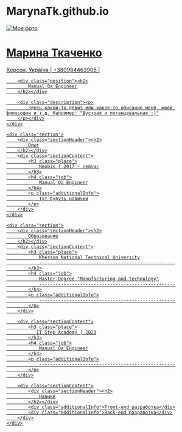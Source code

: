 # MarynaTk.github.io
<!DOCTYPE html>
<html lang="en">
<head>
    <meta charset="UTF-8">
    <title>Моє резюме</title>
</head>
<body>
  <a href=https://developer.chrome.com

<div class="wrapper">
    <div class="mainContacts">
        <img src="https://scontent.fala5-1.fna.fbcdn.net/v/t1.0-1/p480x480/13645127_1104649662933633_1323976997762920631_n.jpg?_nc_cat=110&_nc_ht=scontent.fala5-1.fna&oh=2c90e16b9789527dfa608fe55e8610e5&oe=5CB244A7"
             alt="Мое фото" class="photo">
        <h1 class="fullName">Марина Ткаченко</h1>
        <div class="address"><p>
            Херсон, Україна | +380984463905 | 
        </p></div>

        <div class="position"><h2>
            Manual Qa Engineer
        </h2></div>

        <div class="description"><p>
            Здесь какой-то девиз или какое-то описание меня, моей философии и т.д. Например: "Шустрая и потанцевальная :)"
        </p></div>
    </div>

    <div class="section">
        <div class="sectionHeader"><h2>
            Опыт
        </h2></div>
        <div class="sectionContent">
            <h3 class="place">
                Neobis | 2017 - сейчас
            </h3>
            <h4 class="job">
                Manual Qa Engineer
            </h4>
            <p class="additionalInfo">
                Тут будуть навички
            </p>
        </div>
    </div>

    <div class="section">
        <div class="sectionHeader"><h2>
            Образование
        </h2></div>
        <div class="sectionContent">
            <h3 class="place">
                Kherson National Technical University
                --------------------------------------------------
            </h3>
            <h4 class="job">
                Master Degree "Manufacturing and technology"
                --------------------------------------------------
            </h4>
            <p class="additionalInfo">
                --------------------------------------------------
            </p>
        </div>

        <div class="sectionContent">
            <h3 class="place">
               IT Step Academy | 2023
            </h3>
            <h4 class="job">
                Manual Qa Engineer
            </h4>
            <p class="additionalInfo">
                --------------------------------------------------
            </p>
        </div>

        <div class="sectionContent">
            <div class="sectionHeader"><h2>
                Навыки
            </h2></div>
            <div class="additionalInfo">Front-end разработка</div>
            <div class="additionalInfo">Back-end разработка</div>
        </div>
    </div>
</div>


</body>
</html>
